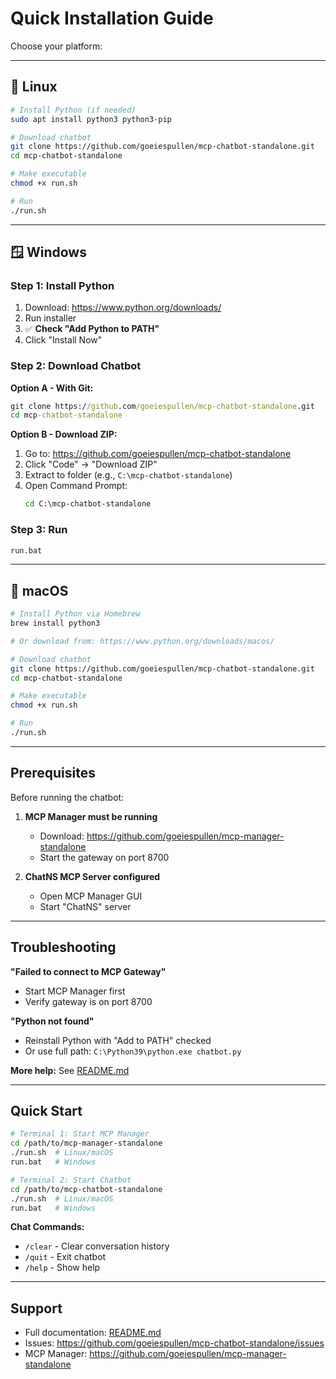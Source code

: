 # Quick Installation Guide

Choose your platform:

---

## 🐧 Linux

```bash
# Install Python (if needed)
sudo apt install python3 python3-pip

# Download chatbot
git clone https://github.com/goeiespullen/mcp-chatbot-standalone.git
cd mcp-chatbot-standalone

# Make executable
chmod +x run.sh

# Run
./run.sh
```

---

## 🪟 Windows

### Step 1: Install Python

1. Download: https://www.python.org/downloads/
2. Run installer
3. ✅ **Check "Add Python to PATH"**
4. Click "Install Now"

### Step 2: Download Chatbot

**Option A - With Git:**
```cmd
git clone https://github.com/goeiespullen/mcp-chatbot-standalone.git
cd mcp-chatbot-standalone
```

**Option B - Download ZIP:**
1. Go to: https://github.com/goeiespullen/mcp-chatbot-standalone
2. Click "Code" → "Download ZIP"
3. Extract to folder (e.g., `C:\mcp-chatbot-standalone`)
4. Open Command Prompt:
   ```cmd
   cd C:\mcp-chatbot-standalone
   ```

### Step 3: Run

```cmd
run.bat
```

---

## 🍎 macOS

```bash
# Install Python via Homebrew
brew install python3

# Or download from: https://www.python.org/downloads/macos/

# Download chatbot
git clone https://github.com/goeiespullen/mcp-chatbot-standalone.git
cd mcp-chatbot-standalone

# Make executable
chmod +x run.sh

# Run
./run.sh
```

---

## Prerequisites

Before running the chatbot:

1. **MCP Manager must be running**
   - Download: https://github.com/goeiespullen/mcp-manager-standalone
   - Start the gateway on port 8700

2. **ChatNS MCP Server configured**
   - Open MCP Manager GUI
   - Start "ChatNS" server

---

## Troubleshooting

**"Failed to connect to MCP Gateway"**
- Start MCP Manager first
- Verify gateway is on port 8700

**"Python not found"**
- Reinstall Python with "Add to PATH" checked
- Or use full path: `C:\Python39\python.exe chatbot.py`

**More help:** See [README.md](README.md)

---

## Quick Start

```bash
# Terminal 1: Start MCP Manager
cd /path/to/mcp-manager-standalone
./run.sh  # Linux/macOS
run.bat   # Windows

# Terminal 2: Start Chatbot
cd /path/to/mcp-chatbot-standalone
./run.sh  # Linux/macOS
run.bat   # Windows
```

**Chat Commands:**
- `/clear` - Clear conversation history
- `/quit` - Exit chatbot
- `/help` - Show help

---

## Support

- Full documentation: [README.md](README.md)
- Issues: https://github.com/goeiespullen/mcp-chatbot-standalone/issues
- MCP Manager: https://github.com/goeiespullen/mcp-manager-standalone
